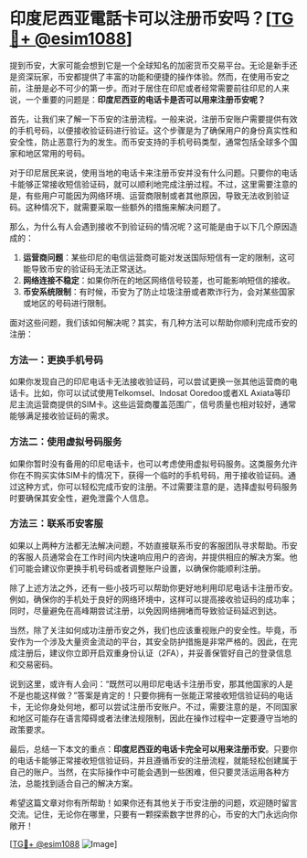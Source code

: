 # 印度尼西亚電話卡可以注册币安吗？[[TG💪+ @esim1088](https://t.me/s/esim1088)]

提到币安，大家可能会想到它是一个全球知名的加密货币交易平台。无论是新手还是资深玩家，币安都提供了丰富的功能和便捷的操作体验。然而，在使用币安之前，注册是必不可少的第一步。而对于居住在印尼或者经常需要前往印尼的人来说，一个重要的问题是：**印度尼西亚的电话卡是否可以用来注册币安呢？**

首先，让我们来了解一下币安的注册流程。一般来说，注册币安账户需要提供有效的手机号码，以便接收验证码进行验证。这个步骤是为了确保用户的身份真实性和安全性，防止恶意行为的发生。而币安支持的手机号码类型，通常包括全球多个国家和地区常用的号码。

对于印尼居民来说，使用当地的电话卡来注册币安并没有什么问题。只要你的电话卡能够正常接收短信验证码，就可以顺利地完成注册过程。不过，这里需要注意的是，有些用户可能因为网络环境、运营商限制或者其他原因，导致无法收到验证码。这种情况下，就需要采取一些额外的措施来解决问题了。

那么，为什么有人会遇到接收不到验证码的情况呢？这可能是由于以下几个原因造成的：

1. **运营商问题**：某些印尼的电信运营商可能对发送国际短信有一定的限制，这可能导致币安的验证码无法正常送达。
2. **网络连接不稳定**：如果你所在的地区网络信号较差，也可能影响短信的接收。
3. **币安系统限制**：有时候，币安为了防止垃圾注册或者欺诈行为，会对某些国家或地区的号码进行限制。

面对这些问题，我们该如何解决呢？其实，有几种方法可以帮助你顺利完成币安的注册：

### 方法一：更换手机号码

如果你发现自己的印尼电话卡无法接收验证码，可以尝试更换一张其他运营商的电话卡。比如，你可以试试使用Telkomsel、Indosat Ooredoo或者XL Axiata等印尼主流运营商提供的SIM卡。这些运营商覆盖范围广，信号质量也相对较好，通常能够满足接收验证码的需求。

### 方法二：使用虚拟号码服务

如果你暂时没有备用的印尼电话卡，也可以考虑使用虚拟号码服务。这类服务允许你在不购买实体SIM卡的情况下，获得一个临时的手机号码，用于接收验证码。通过这种方式，你可以轻松完成币安的注册。不过需要注意的是，选择虚拟号码服务时要确保其安全性，避免泄露个人信息。

### 方法三：联系币安客服

如果以上两种方法都无法解决问题，不妨直接联系币安的客服团队寻求帮助。币安的客服人员通常会在工作时间内快速响应用户的咨询，并提供相应的解决方案。他们可能会建议你更换手机号码或者调整账户设置，以确保你能顺利注册。

除了上述方法之外，还有一些小技巧可以帮助你更好地利用印尼电话卡注册币安。例如，确保你的手机处于良好的网络环境中，这样可以提高接收验证码的成功率；同时，尽量避免在高峰期尝试注册，以免因网络拥堵而导致验证码延迟到达。

当然，除了关注如何成功注册币安之外，我们也应该重视账户的安全性。毕竟，币安作为一个涉及大量资金流动的平台，其安全防护措施是非常严格的。因此，在完成注册后，建议你立即开启双重身份认证（2FA），并妥善保管好自己的登录信息和交易密码。

说到这里，或许有人会问：“既然可以用印尼电话卡注册币安，那其他国家的人是不是也能这样做？”答案是肯定的！只要你拥有一张能正常接收短信验证码的电话卡，无论你身处何地，都可以尝试注册币安账户。不过，需要注意的是，不同国家和地区可能存在语言障碍或者法律法规限制，因此在操作过程中一定要遵守当地的政策要求。

最后，总结一下本文的重点：**印度尼西亚的电话卡完全可以用来注册币安**。只要你的电话卡能够正常接收短信验证码，并且遵循币安的注册流程，就能轻松创建属于自己的账户。当然，在实际操作中可能会遇到一些困难，但只要灵活运用各种方法，总能找到适合自己的解决方案。

希望这篇文章对你有所帮助！如果你还有其他关于币安注册的问题，欢迎随时留言交流。记住，无论你在哪里，只要有一颗探索数字世界的心，币安的大门永远向你敞开！

[[TG💪+ @esim1088](https://t.me/s/esim1088) ![Image](https://i.postimg.cc/4NQfJmqS/Snipaste-2025-05-13-00-14-12.png)]